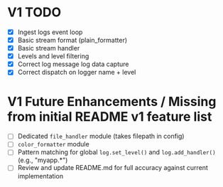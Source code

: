 # V1 TODO

- [x] Ingest logs event loop
- [x] Basic stream format (plain_formatter)
- [x] Basic stream handler
- [x] Levels and level filtering
- [x] Correct log message log data capture
- [x] Correct dispatch on logger name + level

# V1 Future Enhancements / Missing from initial README v1 feature list

- [ ] Dedicated `file_handler` module (takes filepath in config)
- [ ] `color_formatter` module
- [ ] Pattern matching for global `log.set_level()` and `log.add_handler()`
      (e.g., "myapp.\*")
- [ ] Review and update README.md for full accuracy against current
      implementation
